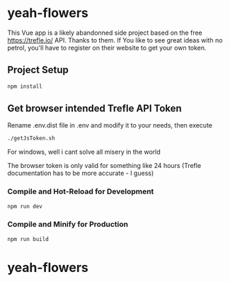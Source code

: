 # yeah-flowers

This Vue app is a likely abandonned side project based on the free https://trefle.io/ API. Thanks to them.
If You like to see great ideas with no petrol, you'll have to register on their website to get your own token.

## Project Setup

```sh
npm install
```

## Get browser intended Trefle API Token

Rename .env.dist file in .env and modify it to your needs, then execute

```sh
./getJsToken.sh
```
For windows, well i cant solve all misery in the world

The browser token is only valid for something like 24 hours (Trefle documentation has to be more accurate - I guess)

### Compile and Hot-Reload for Development

```sh
npm run dev
```

### Compile and Minify for Production

```sh
npm run build
```
# yeah-flowers

